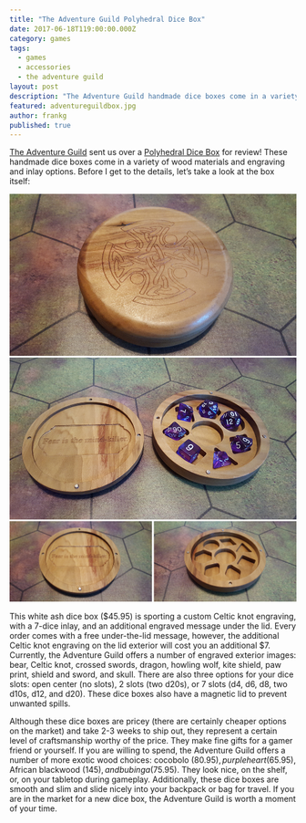 ```yaml
---
title: "The Adventure Guild Polyhedral Dice Box"
date: 2017-06-18T119:00:00.000Z
category: games
tags:
  - games
  - accessories
  - the adventure guild
layout: post
description: "The Adventure Guild handmade dice boxes come in a variety of wood materials and engraving and inlay options."
featured: adventureguildbox.jpg
author: frankg
published: true
---
```


[The Adventure Guild](https://www.etsy.com/shop/AdventureGuildLLC) sent us over a [Polyhedral Dice Box](https://www.etsy.com/listing/519956971/white-ash-wood-polyhedral-dice-box-for?ref=shop_home_active_2) for review! These handmade dice boxes come in a variety of wood materials and engraving and inlay options. Before I get to the details, let’s take a look at the box itself:

![Adventure Guild Polyhedral Dice Box](/images/adventureguild/pdb1.jpg)
![Adventure Guild Polyhedral Dice Box](/images/adventureguild/pdb2.jpg)
![Adventure Guild Polyhedral Dice Box](/images/adventureguild/pdb3.jpg)

This white ash dice box ($45.95) is sporting a custom Celtic knot engraving, with a 7-dice inlay, and an additional engraved message under the lid. Every order comes with a free under-the-lid message, however, the additional Celtic knot engraving on the lid exterior will cost you an additional $7. Currently, the Adventure Guild offers a number of engraved exterior images: bear, Celtic knot, crossed swords, dragon, howling wolf, kite shield, paw print, shield and sword, and skull. There are also three options for your dice slots: open center (no slots), 2 slots (two d20s), or 7 slots (d4, d6, d8, two d10s, d12, and d20). These dice boxes also have a magnetic lid to prevent unwanted spills.

Although these dice boxes are pricey (there are certainly cheaper options on the market) and take 2-3 weeks to ship out, they represent a certain level of craftsmanship worthy of the price. They make fine gifts for a gamer friend or yourself. If you are willing to spend, the Adventure Guild offers a number of more exotic wood choices: cocobolo ($80.95), purpleheart ($65.95), African blackwood ($145), and bubinga ($75.95). They look nice, on the shelf, or, on your tabletop during gameplay. Additionally, these dice boxes are smooth and slim and slide nicely into your backpack or bag for travel. If you are in the market for a new dice box, the Adventure Guild is worth a moment of your time.
